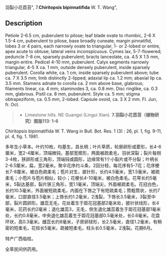 羽裂小花苣苔",
7.**Chiritopsis bipinnatifida** W. T. Wang",

## Description
Petiole 2-6.5 cm, puberulent to pilose; leaf blade ovate to rhombic, 2-6 X 1.5-4 cm, puberulent to pilose, base broadly cuneate, margin pinnatifid, lobes 3 or 4 pairs, each narrowly ovate to triangular, 1- or 2-lobed or entire, apex acute to obtuse; lateral veins inconspicuous. Cymes lax, 5-7-flowered; peduncle 7-8 cm, sparsely puberulent; bracts lanceolate, ca. 4.5 X 1.5 mm, margin entire. Pedicel 4-10 mm, puberulent. Calyx segments narrowly triangular, 4-5 X ca. 1 mm, outside densely puberulent, inside sparsely puberulent. Corolla white, ca. 1 cm, inside sparsely puberulent above; tube ca. 7 X 3.5 mm; limb distinctly 2-lipped; adaxial lip ca. 1.2 mm; abaxial lip ca. 3.5 mm. Stamens adnate to corolla ca. 2 mm above base, glabrous; filaments linear, ca. 4 mm; staminodes 3, ca. 0.8 mm. Disc ringlike, ca. 0.3 mm, glabrous. Pistil ca. 8 mm, puberulent. Style ca. 5 mm; stigma obtrapeziform, ca. 0.5 mm, 2-lobed. Capsule ovoid, ca. 3 X 2 mm. Fl. Jun, fr. Oct.

> * Limestone hills. NE Guangxi (Lingui Xian).
**7.羽裂小花苣苔（植物研究）图版113: 1-6**

Chiritopsis bipinnatifida W. T. Wang in Bull. Bot. Res. 1 (3) : 26, pl. 1, fig. 9-11, pl. 4, fig. 1. 1981.

多年生小草本。叶约10枚，均基生，具长柄；叶片草质，轮廓卵形或菱形，长4-6厘米，宽2-4厘米，顶端微钝，基部宽楔形，两面被疏柔毛，羽状深裂；裂片每侧3-4枚，狭卵形或三角形，顶端钝或圆形，边缘常有1个小裂片或不分裂；叶柄长2-6.5厘米，扁，宽2毫米。聚伞花序约斗条，2回分枝，每花序有5-7花；花序梗长7-8厘米，被白色疏柔毛；苞片对生，披针形，长约4.5毫米，宽1.5毫米，被疏柔毛；小苞片与苞片相似，较小；花梗长4-10毫米，被白色柔毛。花萼长约5毫米，5裂达基部，裂片狭三角形，宽1.1毫米，顶端尖，外面被疏柔毛。花冠白色，长约10.5毫米，外面被短疏柔毛，内面在下唇之下有短疏柔毛；筒粗筒状，长约7毫米，口部直径3.5毫米；上唇长约1.2毫米，2浅裂，下唇长3.5毫米，3裂至中部，裂片圆卵形。雄蕊无毛，花丝着生于距花冠基部2毫米处，披针状线形，长4毫米，花药长约2毫米；退化雄蕊3，无毛，侧生退化雄蕊着生于距花冠基部1毫米处，长约0.8毫米，中央退化雄蕊着生于距花冠基部0.5毫米处，长0.6毫米。花盘环状，高0.3毫米。雌蕊长约8毫米，子房卵球形，长2.5毫米，直径1.2毫米，有稍密的短柔毛，花柱长5毫米，疏被短柔毛，柱头长0.5毫米，2浅裂。花期6月。

特产广西临桂。

全草民间供药用。
